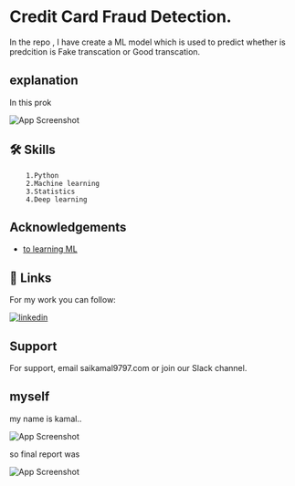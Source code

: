 
# Credit Card Fraud Detection.

In the repo , I have create a ML model which is used to predict whether is predcition is Fake transcation or Good transcation.


## explanation 

In this prok

![App Screenshot](https://i0.wp.com/dataaspirant.com/wp-content/uploads/2020/09/1-Credit-card-fraud-detection-with-classification-algorithms.png?w=750&ssl=1)


## 🛠 Skills

        1.Python 
        2.Machine learning 
        3.Statistics
        4.Deep learning



## Acknowledgements

 - [to learning ML](https://www.javatpoint.com/machine-learning)

## 🔗 Links

For my work you can follow:


[![linkedin](https://img.shields.io/badge/linkedin-0A66C2?style=for-the-badge&logo=linkedin&logoColor=white)](https://www.linkedin.com/in/sai-kamal-korlakunta-a81326163/)



## Support

For support, email saikamal9797.com or join our Slack channel.


## myself

my name is kamal..

![App Screenshot](https://static.javatpoint.com/tutorial/machine-learning/images/machine-learning-logo.png)

so final report was 


![App Screenshot](https://raw.githubusercontent.com/saikamal3344/OpenCV-Image-Processing-/main/images/salt.png)
